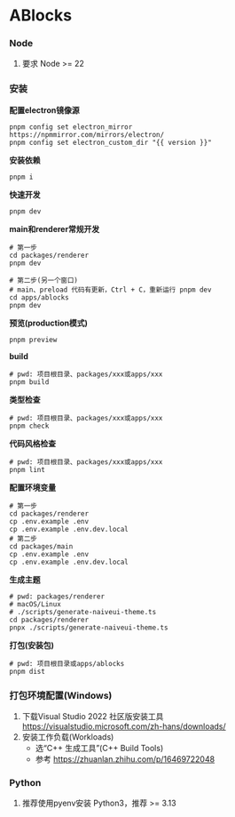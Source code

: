 # ABlocks

### Node

1. 要求 Node >= 22

### 安装

**配置electron镜像源**
```shell
pnpm config set electron_mirror https://npmmirror.com/mirrors/electron/
pnpm config set electron_custom_dir "{{ version }}"
```

**安装依赖**
```shell
pnpm i
```

**快速开发**
```shell
pnpm dev
```

**main和renderer常规开发**
```shell
# 第一步
cd packages/renderer
pnpm dev

# 第二步(另一个窗口)
# main、preload 代码有更新，Ctrl + C，重新运行 pnpm dev
cd apps/ablocks
pnpm dev
```

**预览(production模式)**
```shell
pnpm preview
```

**build**
```shell
# pwd: 项目根目录、packages/xxx或apps/xxx
pnpm build
```

**类型检查**
```shell
# pwd: 项目根目录、packages/xxx或apps/xxx
pnpm check
```

**代码风格检查**
```shell
# pwd: 项目根目录、packages/xxx或apps/xxx
pnpm lint
```

**配置环境变量**
```shell
# 第一步
cd packages/renderer
cp .env.example .env
cp .env.example .env.dev.local
# 第二步
cd packages/main
cp .env.example .env
cp .env.example .env.dev.local
```

**生成主题**
```shell
# pwd: packages/renderer
# macOS/Linux
# ./scripts/generate-naiveui-theme.ts
cd packages/renderer
pnpx ./scripts/generate-naiveui-theme.ts
```

**打包(安装包)**
```shell
# pwd: 项目根目录或apps/ablocks
pnpm dist
```

### 打包环境配置(Windows)

1. 下载Visual Studio 2022 社区版安装工具 https://visualstudio.microsoft.com/zh-hans/downloads/
2. 安装工作负载(Workloads)
   - 选“C++ 生成工具”(C++ Build Tools)
   - 参考 https://zhuanlan.zhihu.com/p/16469722048

### Python

1. 推荐使用pyenv安装 Python3，推荐 >= 3.13
